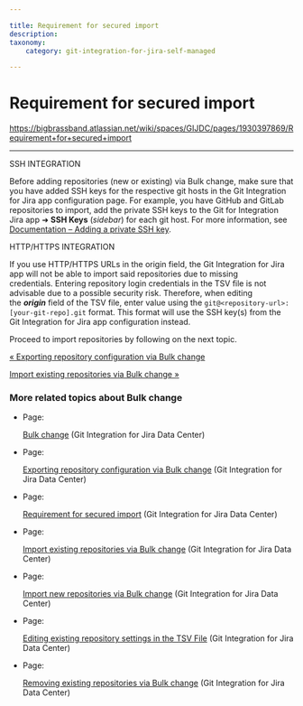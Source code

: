 ```yaml
---

title: Requirement for secured import
description:
taxonomy:
    category: git-integration-for-jira-self-managed

---
```


# Requirement for secured import

<https://bigbrassband.atlassian.net/wiki/spaces/GIJDC/pages/1930397869/Requirement+for+secured+import>

* * *

SSH INTEGRATION

Before adding repositories (new or existing) via Bulk change, make sure that you have added SSH keys for the respective git hosts in the Git Integration for Jira app configuration page. For example, you have GitHub and GitLab repositories to import, add the private SSH keys to the Git for Integration Jira app ➜ **SSH Keys** (_sidebar_) for each git host. For more information, see [Documentation – Adding a private SSH key](/wiki/spaces/GIJDC/pages/1930396698/Adding+a+private+SSH+key).  

HTTP/HTTPS INTEGRATION

If you use HTTP/HTTPS URLs in the origin field, the Git Integration for Jira app will not be able to import said repositories due to missing credentials. Entering repository login credentials in the TSV file is not advisable due to a possible security risk. Therefore, when editing the _**origin**_ field of the TSV file, enter value using the `git@<repository-url>:[your-git-repo].git` format. This format will use the SSH key(s) from the Git Integration for Jira app configuration instead.

  
Proceed to import repositories by following on the next topic.

[« Exporting repository configuration via Bulk change](/wiki/spaces/GIJDC/pages/1930397830/Exporting+repository+configuration+via+Bulk+change)

[Import existing repositories via Bulk change »](/wiki/spaces/GIJDC/pages/1930397888/Import+existing+repositories+via+Bulk+change)

### More related topics about Bulk change

*   Page:
    
    [Bulk change](/wiki/spaces/GIJDC/pages/1930397801/Bulk+change) (Git Integration for Jira Data Center)
    
*   Page:
    
    [Exporting repository configuration via Bulk change](/wiki/spaces/GIJDC/pages/1930397830/Exporting+repository+configuration+via+Bulk+change) (Git Integration for Jira Data Center)
    
*   Page:
    
    [Requirement for secured import](/wiki/spaces/GIJDC/pages/1930397869/Requirement+for+secured+import) (Git Integration for Jira Data Center)
    
*   Page:
    
    [Import existing repositories via Bulk change](/wiki/spaces/GIJDC/pages/1930397888/Import+existing+repositories+via+Bulk+change) (Git Integration for Jira Data Center)
    
*   Page:
    
    [Import new repositories via Bulk change](/wiki/spaces/GIJDC/pages/1930397912/Import+new+repositories+via+Bulk+change) (Git Integration for Jira Data Center)
    
*   Page:
    
    [Editing existing repository settings in the TSV File](/wiki/spaces/GIJDC/pages/1930397941/Editing+existing+repository+settings+in+the+TSV+File) (Git Integration for Jira Data Center)
    
*   Page:
    
    [Removing existing repositories via Bulk change](/wiki/spaces/GIJDC/pages/1930397978/Removing+existing+repositories+via+Bulk+change) (Git Integration for Jira Data Center)